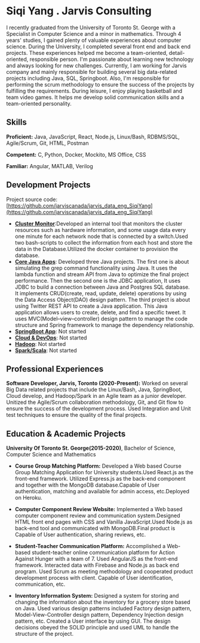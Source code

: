 # Siqi Yang . Jarvis Consulting

I recently graduated from the University of Toronto St. George with a Specialist in Computer Science and a minor in mathematics. Through 4 years' studies, I gained plenty of valuable experiences about computer science. During the University, I completed several front end and back end projects. These experiences helped me become a team-oriented, detail-oriented, responsible person. I'm passionate about learning new technology and always looking for new challenges. Currently, I am working for Jarvis company and mainly responsible for building several big data-related projects including Java, SQL, Springboot. Also, I'm responsible for performing the scrum methodology to ensure the success of the projects by fulfilling the requirements. During leisure, I enjoy playing basketball and team video games. It helps me develop solid communication skills and a team-oriented personality.

## Skills

**Proficient:** Java, JavaScript, React, Node.js, Linux/Bash, RDBMS/SQL, Agile/Scrum, Git, HTML, Postman

**Competent:** C, Python, Docker, Mockito, MS Office, CSS

**Familiar:** Angular, MATLAB, Verilog

## Development Projects

Project source code: [https://github.com/jarviscanada/jarvis_data_eng_SiqiYang](https://github.com/jarviscanada/jarvis_data_eng_SiqiYang)

- **[Cluster Monitor](./linux_sql)**:Developed an internal tool that monitors the cluster resources such as hardware information, and some usage data every one minute for each network node that is connected by a switch.Used two bash-scripts to collect the information from each host and store the data in the Database.Utilized the docker container to provision the database.
- **[Core Java Apps](./core_java)**: Developed three Java projects. The first one is about simulating the grep command functionality using Java. It uses the lambda function and stream API from Java to optimize the final project performance. Then the second one is the JDBC application, It uses JDBC to build a connection between Java and Postgres SQL database. It implements CRUD(create, read, update, delete) operations by using the Data Access Object(DAO) design pattern. The third project is about using Twitter REST API to create a Java application. This Java application allows users to create, delete, and find a specific tweet. It uses MVC(Model–view–controller) design pattern to manage the code structure and Spring framework to manage the dependency relationship.
- **[SpringBoot App](./springboot)**: Not started
- **[Cloud & DevOps](./cloud_devops)**: Not started
- **[Hadoop](./hadoop)**: Not started
- **[Spark/Scala](./spark)**:  Not started

## Professional Experiences

**Software Developer,  Jarvis, Toronto (2020-Present):** Worked on several Big Data related projects that include the Linux/Bash, Java, SpringBoot, Cloud develop, and Hadoop/Spark in an Agile team as a junior developer. Unitized the Agile/Scrum collaboration methodology, Git, and Git flow to ensure the success of the development process. Used Integration and Unit test techniques to ensure the quality of the final projects.

## Education & Academic Projects

**University Of Toronto St. George(2015-2020)**, Bachelor of Science, Computer Science and Mathematics

- **Course Group Matching Platform:** Developed a Web based Course Group Matching Application for University students.Used React.js as the front-end framework. Utilized Express.js as the back-end component and together with the MongoDB database.Capable of User authentication, matching and available for admin access, etc.Deployed on Heroku.

- **Computer Component Review Website:** Implemented a Web based computer component review and communication system.Designed HTML front end pages with CSS and Vanilla JavaScript.Used Node.js as back-end tool and communicated with MongoDB.Final product is Capable of User authentication, sharing reviews, etc.

- **Student-Teacher Communication Platform:** Accomplished a Web-based student-teacher online communication platform for Action Against Hunger with a team of 7. Used AngularJS as the front-end framework. Interacted data with Firebase and Node.js as back end program. Used Scrum as meeting methodology and cooperated product development process with client. Capable of User identification, communication, etc.

- **Inventory Information System:** Designed a system for storing and changing the information about the inventory for a grocery store based on Java. Used various design patterns included Factory design pattern, Model-View-Controller design pattern, Dependency Injection design pattern, etc. Created a User interface by using GUI. The design decisions obeyed the SOLID principle and used UML to handle the structure of the project.